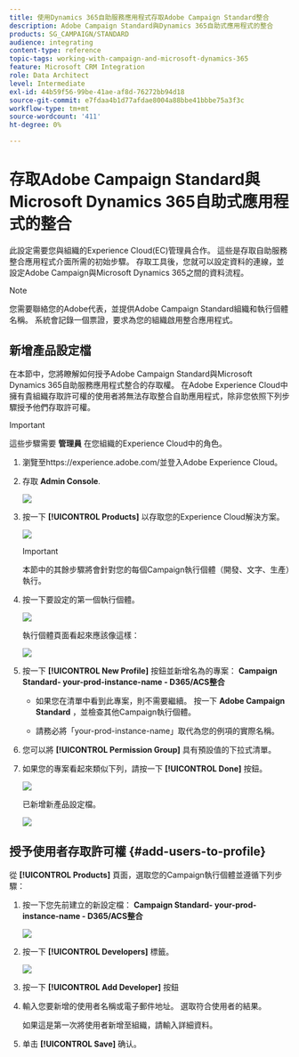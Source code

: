 ```yaml
---
title: 使用Dynamics 365自助服務應用程式存取Adobe Campaign Standard整合
description: Adobe Campaign Standard與Dynamics 365自助式應用程式的整合
products: SG_CAMPAIGN/STANDARD
audience: integrating
content-type: reference
topic-tags: working-with-campaign-and-microsoft-dynamics-365
feature: Microsoft CRM Integration
role: Data Architect
level: Intermediate
exl-id: 44b59f56-99be-41ae-af8d-76272bb94d18
source-git-commit: e7fdaa4b1d77afdae8004a88bbe41bbbe75a3f3c
workflow-type: tm+mt
source-wordcount: '411'
ht-degree: 0%

---
```


# 存取Adobe Campaign Standard與Microsoft Dynamics 365自助式應用程式的整合

此設定需要您與組織的Experience Cloud(EC)管理員合作。 這些是存取自助服務整合應用程式介面所需的初始步驟。 存取工具後，您就可以設定資料的連線，並設定Adobe Campaign與Microsoft Dynamics 365之間的資料流程。

>[!NOTE]
>
>您需要聯絡您的Adobe代表，並提供Adobe Campaign Standard組織和執行個體名稱。 系統會記錄一個票證，要求為您的組織啟用整合應用程式。

## 新增產品設定檔

在本節中，您將瞭解如何授予Adobe Campaign Standard與Microsoft Dynamics 365自助服務應用程式整合的存取權。 在Adobe Experience Cloud中擁有貴組織存取許可權的使用者將無法存取整合自助應用程式，除非您依照下列步驟授予他們存取許可權。

>[!IMPORTANT]
>
> 這些步驟需要 **管理員** 在您組織的Experience Cloud中的角色。

1. 瀏覽至https://experience.adobe.com/並登入Adobe Experience Cloud。
1. 存取 **Admin Console**.

   ![](assets/do-not-localize/d365-to-acs-access-3.png)

1. 按一下 **[!UICONTROL Products]** 以存取您的Experience Cloud解決方案。

   ![](assets/do-not-localize/d365-to-acs-access-6.png)


   >[!IMPORTANT]
   >
   >本節中的其餘步驟將會針對您的每個Campaign執行個體（開發、文字、生產）執行。

1. 按一下要設定的第一個執行個體。

   ![](assets/do-not-localize/d365-to-acs-access-6.png)

   執行個體頁面看起來應該像這樣：

   ![](assets/do-not-localize/d365-to-acs-access-8.png)

1. 按一下 **[!UICONTROL New Profile]** 按鈕並新增名為的專案： **Campaign Standard- your-prod-instance-name - D365/ACS整合**

   * 如果您在清單中看到此專案，則不需要繼續。 按一下 **Adobe Campaign Standard** ，並檢查其他Campaign執行個體。

   * 請務必將「your-prod-instance-name」取代為您的例項的實際名稱。

1. 您可以將 **[!UICONTROL Permission Group]** 具有預設值的下拉式清單。

1. 如果您的專案看起來類似下列，請按一下 **[!UICONTROL Done]** 按鈕。

   ![](assets/do-not-localize/d365-to-acs-access-14.png)

   已新增新產品設定檔。

   ![](assets/do-not-localize/d365-to-acs-access-15.png)

## 授予使用者存取許可權 {#add-users-to-profile}

從 **[!UICONTROL Products]**  頁面，選取您的Campaign執行個體並遵循下列步驟：

1. 按一下您先前建立的新設定檔：  **Campaign Standard- your-prod-instance-name - D365/ACS整合**

   ![](assets/do-not-localize/d365-to-acs-access-15.png)

1. 按一下 **[!UICONTROL Developers]** 標籤。

   ![](assets/do-not-localize/d365-to-acs-access-18.png)

1. 按一下 **[!UICONTROL Add Developer]** 按鈕

1. 輸入您要新增的使用者名稱或電子郵件地址。  選取符合使用者的結果。

   如果這是第一次將使用者新增至組織，請輸入詳細資料。

1. 单击 **[!UICONTROL Save]** 确认。
